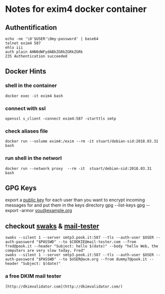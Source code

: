 # Notes for exim4 docker container
## Authentification
	echo -ne '\0'$USER'\0my-password' | base64
	telnet exim4 587
	ehlo iii
	auth plain AHN0dWFydABkZGRkZGRkZGRk
	235 Authentication succeeded

## Docker Hints
### shell in the container
	docker exec -it exim4 bash

### connect with ssl
	openssl s_client -connect exim4:587 -starttls smtp

### check aliases file
	docker run --volume exim4:/exim --rm -it stuart/debian-sid:2018.03.31 bash

### run shell in the networl
	docker run --network proxy  --rm -it  stuart/debian-sid:2018.03.31 bash

## GPG Keys
export a [public key](http://irtfweb.ifa.hawaii.edu/~lockhart/gpg/) for each user than you want to encrypt incoming messages for
and put them in the keys directory
	gpg --list-keys
	gpg --export -armor you@example.org

## checkout [swaks](https://linux.die.net/man/1/swaks) & [mail-tester](https://www.mail-tester.com/)
	swaks --silent 1 --server smtp3.pook.it:587 --tls --auth-user $USER --auth-password "$PASSWD" --to $COOKIE@mail-tester.com --from fred@pook.it --header "Subject: hello $(date)" --body "hello Web, the computers are very slow today, Fred"
	swaks --silent 1 --server smtp3.pook.it:587 --tls --auth-user $USER --auth-password "$PASSWD" --to $USER@acm.org --from dummy7@pook.it --header "Subject: $(date)"

### a free DKIM mail tester
	[http://dkimvalidator.com](http://dkimvalidator.com/)
